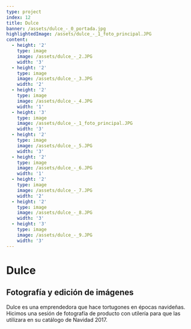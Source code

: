 ```yaml
---
type: project
index: 12
title: Dulce
banner: /assets/dulce_-_0_portada.jpg
highlightedImage: /assets/dulce_-_1_foto_principal.JPG
content:
  - height: '2'
    type: image
    image: /assets/dulce_-_2.JPG
    width: '3'
  - height: '2'
    type: image
    image: /assets/dulce_-_3.JPG
    width: '2'
  - height: '2'
    type: image
    image: /assets/dulce_-_4.JPG
    width: '1'
  - height: '3'
    type: image
    image: /assets/dulce_-_1_foto_principal.JPG
    width: '3'
  - height: '2'
    type: image
    image: /assets/dulce_-_5.JPG
    width: '3'
  - height: '2'
    type: image
    image: /assets/dulce_-_6.JPG
    width: '1'
  - height: '2'
    type: image
    image: /assets/dulce_-_7.JPG
    width: '2'
  - height: '2'
    type: image
    image: /assets/dulce_-_8.JPG
    width: '3'
  - height: '3'
    type: image
    image: /assets/dulce_-_9.JPG
    width: '3'
---
```

# Dulce

## Fotografía y edición de imágenes

Dulce es una emprendedora que hace tortugones en épocas navideñas. Hicimos una sesión de fotografía de producto con utilería para que las utilizara en su catálogo de Navidad 2017.
